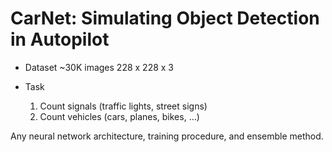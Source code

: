 # CarNet: Simulating Object Detection in Autopilot 

* Dataset
~30K images
228 x 228 x 3

* Task
  1. Count signals (traffic lights, street signs)
  2. Count vehicles (cars, planes, bikes, …)

Any neural network architecture, training procedure, and ensemble method.

